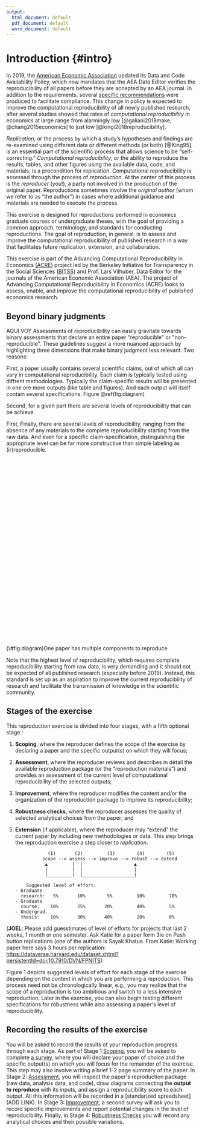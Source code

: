 ```yaml
---
output:
  html_document: default
  pdf_document: default
  word_document: default
---
```



# Introduction {#intro}

In 2019, the [American Economic Association](https://www.aeaweb.org/journals/policies/data-code/) updated its Data and Code Availability Policy, which now mandates that the AEA Data Editor verifies the reproducibility of all papers before they are accepted by an AEA journal. In addition to the requirements, several [specific recommendations](https://aeadataeditor.github.io/aea-de-guidance/) were produced to facilitate compliance. This change in policy is expected to improve the computational reproducibility of all newly published research, after several studies showed that rates of *computational reproducibility* in economics at large range from alarmingly low [@galiani2018make; @chang2015economics] to just low [@kingi2018reproducibility].

*Replication*, or the process by which a study’s hypotheses and findings are re-examined using different data or different methods (or both) [@King95] is an essential part of the scientific process that allows science to be “self-correcting.” *Computational reproducibility*, or the ability to reproduce the results, tables, and other figures using the available data, code, and materials, is a precondition for replication. Computational reproducibility is assessed through the process of *reproduction*. At the center of this process is the *reproducer* (you!), a party not involved in the production of the original paper. Reproductions sometimes involve the *original author* (whom we refer to as “the author”) in cases where additional guidance and materials are needed to execute the process.

This exercise is designed for reproductions performed in economics graduate courses or undergraduate theses, with the goal of providing a common approach, terminology, and standards for conducting reproductions. The goal of reproduction, in general, is to assess and improve the computational reproducibility of published research in a way that facilitates future replication, extension, and collaboration.

This exercise is part of the Advancing Computational Reproducibility in Economics [(ACRE)](https://www.bitss.org/ecosystem/acre/) project led by the Berkeley Initiative for Transparency in the Social Sciences [(BITSS)](bitss.org) and Prof. Lars Vilhuber, Data Editor for the journals of the American Economic Association (AEA). The project of Advancing Computational Reproducibility in Economics (ACRE) looks to assess, enable, and improve the computational reproducibility of published economics research.

## Beyond binary judgments

AQUI VOY 
Assessments of reproducibility can easily gravitate towards binary assessments that declare an entire paper "reproducible" or "non-reproducible". These guidelines suggest a more nuanced approach by highlighting three dimensions that make binary judgment less relevant. 
Two reasons:

First, a paper usually contains several scientific claims, out of which all can vary in computational reproducibility. Each claim is typically tested using diffrent methodologies. Typically the claim-specific results will be presented in one ore more outputs (like table and figures). And each output will itself contain several specifications. Figure  \@ref(fig:diagram)

Second, for a given part there are several levels of reproducibility that can be achieve. 

First,  Finally, there are several levels of reproducibility, ranging from the absence of any materials to the complete reproducibility starting from the raw data. And even for a specific claim-specification, distinguishing the appropriate level can be far more constructive than simple labeling as (ir)reproducible.


<div class="figure">
<!--html_preserve--><div id="htmlwidget-95daf37458281a2e5304" style="width:672px;height:480px;" class="grViz html-widget"></div>
<script type="application/json" data-for="htmlwidget-95daf37458281a2e5304">{"x":{"diagram":"\ndigraph a_nice_graph {\n\ngraph [layout = neato, rankdir= TB, overlap=true]  ## layout = [neato|twopi, etc]\n#https://rich-iannone.github.io/DiagrammeR/graphviz_and_mermaid.html\n\n\n# node definitions with substituted label text\nnode [fontname = Helvetica, shape = box, style=empty ]\npaper [label = \"Paper\"]    ## label indicates the position of the letter\n\nnode [fontname = Helvetica, shape = diamond, fontsize = 10, fixedsize = TRUE, fillcolor=Gray]\nclaim1 [label = \"Claim 1\", color=red]\nclaim2 [label = \"Claim 2\"]\nclaim3 [label = \"Claim 3\"]\n\nnode [fontname = Helvetica, shape = circle, fillcolor=YellowGreen, fixedsize = TRUE]\noutput1 [label = \"o1\", color = red]\noutput2 [label = \"o2\"]\noutput3 [label = \"o3\"]\noutput4 [label = \"o4\"]\noutput5 [label = \"o5\"]\noutput6 [label = \"o6\"]\n\nnode [fontname = Helvetica, shape = circle, fixedsize = TRUE, fillcolor=Peru]\nspec1 [label = \"s1\", color=red]\nspec2 [label = \"s2\"]\nspec3 [label = \"s3\"]\nspec4 [label = \"s4\"]\nspec5 [label = \"s5\"]\nspec6 [label = \"s6\"]\nspec7 [label = \"s7\"]\nspec8 [label = \"s8\"]\nspec9 [label = \"s9\"]\nspec10 [label = \"s10\"]\nspec11 [label = \"s10\"]\nspec12 [label = \"s10\"]\n\n\n# edge definitions with the node IDs\npaper -> {claim1} [color=red]      ##[label = ...] adds text on the edge\npaper -> {claim2 claim3} \nclaim1 -> {output1} [color=red]\nclaim1 -> {output2} \nclaim2 -> {output3 output4}\nclaim3 -> {output5 output6}\noutput1 -> {spec1} [color=red]\noutput1 -> {spec2} \noutput2 -> {spec3 spec4}\noutput3 -> {spec5 spec6}\noutput4 -> {spec7 spec8}\noutput5 -> {spec9 spec10}\noutput6 -> {spec11 spec12}\n}","config":{"engine":"dot","options":null}},"evals":[],"jsHooks":[]}</script><!--/html_preserve-->
<p class="caption">(\#fig:diagram)One paper has multiple components to reproduce</p>
</div>


Note that the highest level of reproducibility, which requires complete reproducibility starting from  raw data, is very demanding and it should not be expected of all published research (especially before 2019). Instead, this standard is set up as an aspiration to improve the current reproducibility of research and facilitate the transmission of knowledge in the scientific community.


## Stages of the exercise

This reproduction exercise is divided into four stages, with a fifth optional stage :   

1. **Scoping**, where the reproducer defines the scope of the exercise by declaring a paper and the specific output(s) on which they will focus;  
2.	**Assessment**, where the reproducer reviews and describes in detail the available reproduction package (or the “reproduction materials”) and provides an assessment of the current level of computational reproducibility of the selected outputs;  
3.	**Improvement**, where the reproducer modifies the content and/or the organization of the reproduction package to improve its reproducibility;  
4.	**Robustness checks**, where the reproducer assesses the quality of selected analytical choices from the paper; and  
5.	**Extension** (if applicable), where the reproducer may “extend” the current paper by including new methodologies or data. This step brings the reproduction exercise a step closer to *replication*.


                    (1)       (2)         (3)        (4)        (5)
                  scope --> assess --> improve --> robust --> extend
                   ▲         |  |                   ▲
                   |         |  |                   |
                   |_________|  |___________________|

            Suggested level of effort:
        - Graduate
          research:   5%       10%        5%         10%         70%
        - Graduate
          course:    10%       25%       20%         40%         5%
        - Undergrad.
          thesis:    10%       30%       40%         20%         0%

(**JOEL**: Please add guesstimates of level of efforts for projects that last 2 weeks, 1 month or one semester. Ask Katie for a paper form 3ie on Push button replications (one of the authors is Sayak Khatua. From Katie: Working paper here says 3 hours per replication: https://dataverse.harvard.edu/dataset.xhtml?persistentId=doi:10.7910/DVN/FPNITS)

Figure 1 depicts suggested levels of effort for each stage of the exercise depending on the context in which you are performing a reproduction. This process need not be chronologically linear, e.g., you may realize that the scope of a reproduction is too ambitious and switch to a less intensive reproduction. Later in the exercise, you can also begin testing different specifications for robustness while also assessing a paper's level of reproducibility.

## Recording the results of the exercise

You will be asked to record the results of your reproduction progress through each stage. As part of Stage 1:[Scoping](#scoping), you will be asked to complete [a survey](https://berkeley.qualtrics.com/jfe/form/SV_8hLHNI6LGSYchEN), where you will declare your paper of choice and the specific output(s) on which you will focus for the remainder of the exercise. This step may also involve writing a brief 1-2 page summary of the paper. In Stage 2: [Assessment](#assessment), you will inspect the paper's reproduction package (raw data, analysis data, and code), draw diagrams connecting the **output to reproduce** with its inputs, and assign a reproducibility score to each output. All this information will be recorded in a [standarized spreadsheet](ADD LINK). In Stage 3: [Improvement]((#improvements)), a second survey will ask you to record specific improvements and report potential changes in the level of reproducibility. Finally, in Stage 4: [Robustness Checks](#robust) you will record any analytical choices and their possible variations.
